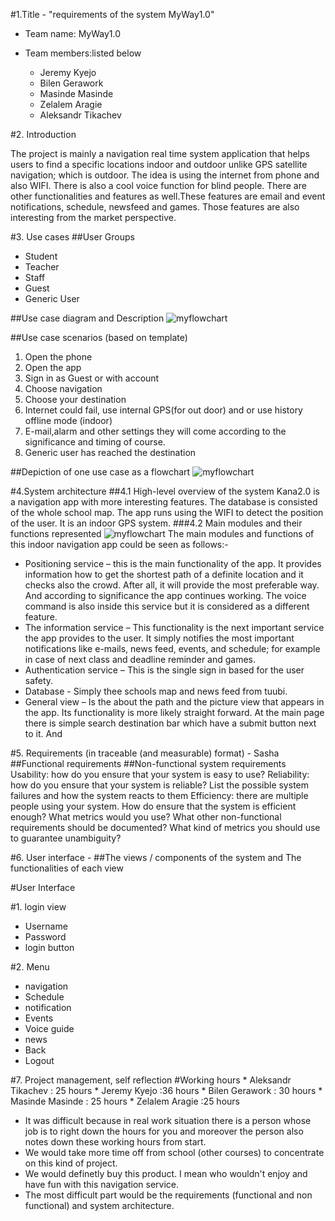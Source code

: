 #1.Title - "requirements of the system MyWay1.0" 
* Team name: MyWay1.0
* Team members:listed below 

        
	* Jeremy Kyejo
	* Bilen Gerawork
	* Masinde Masinde
	* Zelalem Aragie
	* Aleksandr Tikachev
        
        
#2. Introduction 
 
The project is mainly a navigation real time system application that helps users to find a specific locations indoor and outdoor unlike GPS satellite navigation; which is outdoor. The idea is using the internet from phone and also WIFI. There is also a cool voice function for blind people. There are other functionalities and features as well.These features are email and event notifications, schedule, newsfeed and games. Those features are also interesting from the market perspective.

 
#3. Use cases 
##User Groups
* Student
* Teacher
* Staff
* Guest
* Generic User

##Use case diagram and Description
![myflowchart](http://users.metropolia.fi/~jeremyk/SoftEng/usecasedia.JPG)

##Use case scenarios (based on template)
1. Open the phone
2. Open the app
3. Sign in as Guest or with account
3. Choose navigation
2. Choose your destination
3. Internet could fail, use internal GPS(for out door) and or use history offline mode (indoor)
4. E-mail,alarm and other settings they will come according to the significance and timing of course.
5. Generic user has reached the destination

##Depiction of one use case as a flowchart
![myflowchart](http://users.metropolia.fi/~jeremyk/fl.JPG)

#4.System architecture
##4.1 High-level overview of the system
Kana2.0 is a navigation app with more interesting features. The database is consisted of the whole school map. The app runs using the WIFI to detect the position of the user. It is an indoor GPS system.
###4.2 Main modules and their functions represented
![myflowchart](http://users.metropolia.fi/~bileng/SoftEng/HL.JPG)
The main modules and functions of this indoor navigation app could be seen as follows:-
* Positioning service – this is the main functionality of the app. It provides information how to get the shortest path of a definite location and it checks also the crowd. After all, it will provide the most preferable way. And according to significance the app continues working. The voice command is also inside this service but it is considered as a different feature. 
* The information service – This functionality is the next important service the app provides to the user. It simply notifies the most important notifications like e-mails, news feed, events, and schedule; for example in case of next class and deadline reminder and games.
* Authentication service – This is the single sign in based for the user safety.
* Database - Simply thee schools map and news feed from tuubi.
* General view – Is the about the path and the picture view that appears in the app. Its functionality is more likely straight forward. At the main page there is simple search destination bar which have a submit button next to it. And 


#5. Requirements (in traceable (and measurable) format) - Sasha
##Functional requirements
##Non-functional system requirements
Usability: how do you ensure that your system is easy to use?
Reliability: how do you ensure that your system is reliable? List the possible system failures and how the system reacts to them
Efficiency: there are multiple people using your system. How do ensure that the system is efficient enough? What metrics would you use?
What other non-functional requirements should be documented?
What kind of metrics you should use to guarantee unambiguity?
 
#6. User interface - 
##The views / components of the system and The functionalities of each view

#User Interface

#1. login view
  * Username
  * Password
  * login button

#2. Menu 
 * navigation 
 * Schedule 
 * notification 
 * Events 
 * Voice guide 
 * news
 * Back 
 * Logout

#7. Project management, self reflection
#Working hours
       * Aleksandr Tikachev : 25 hours
       * Jeremy Kyejo :36 hours
       * Bilen Gerawork : 30 hours
       * Masinde Masinde : 25 hours
       * Zelalem Aragie :25 hours
 * It was difficult because in real work situation there is a person whose job is to right down the hours for you and moreover the person also notes down these working hours from start.
 *  We would take more time off from school (other courses) to concentrate on this kind of project.
 * We would definetly buy this product. I mean who wouldn't 
enjoy and have fun with this navigation service.
 * The most difficult part would be the requirements (functional and 
non functional) and system architecture.
